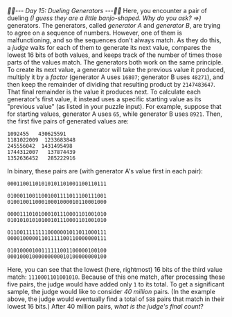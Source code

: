 *:calendar::calendar:--- Day 15: Dueling Generators ---:calendar::calendar:*
Here, you encounter a pair of dueling _(I guess they *are* a little banjo-shaped. Why do you ask? =>)_ generators. The generators, called *generator A* and *generator B*, are trying to agree on a sequence of numbers. However, one of them is malfunctioning, and so the sequences don't always match.
As they do this, a *judge* waits for each of them to generate its next value, compares the lowest 16 bits of both values, and keeps track of the number of times those parts of the values match.
The generators both work on the same principle. To create its next value, a generator will take the previous value it produced, multiply it by a *factor* (generator A uses `16807`; generator B uses `48271`), and then keep the remainder of dividing that resulting product by `2147483647`. That final remainder is the value it produces next.
To calculate each generator's first value, it instead uses a specific starting value as its "previous value" (as listed in your puzzle input).
For example, suppose that for starting values, generator A uses `65`, while generator B uses `8921`. Then, the first five pairs of generated values are:
```--Gen. A--  --Gen. B--
1092455   430625591
1181022009  1233683848
245556042  1431495498
1744312007   137874439
1352636452   285222916
```
In binary, these pairs are (with generator A's value first in each pair):
```00000000000100001010101101100111
00011001101010101101001100110111

01000110011001001111011100111001
01001001100010001000010110001000

00001110101000101110001101001010
01010101010100101110001101001010

01100111111110000001011011000111
00001000001101111100110000000111

01010000100111111001100000100100
00010001000000000010100000000100
```
Here, you can see that the lowest (here, rightmost) 16 bits of the third value match: `1110001101001010`. Because of this one match, after processing these five pairs, the judge would have added only `1` to its total.
To get a significant sample, the judge would like to consider *40 million* pairs. (In the example above, the judge would eventually find a total of `588` pairs that match in their lowest 16 bits.)
After 40 million pairs, *what is the judge's final count*?
